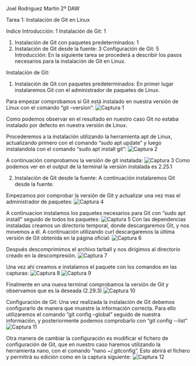 Joel Rodriguez Martín
2º DAW

Tarea 1: Instalación de Git en Linux

Indice
Introducción:	1
Instalación de Git:	1
1. Instalación de Git con paquetes predeterminados:	1
2. Instalación de Git desde la fuente:	3
Configuración de Git:	5
Introducción:
En la siguiente tarea se procederá a describir los pasos necesarios para la instalación de Git en Linux. 

Instalación de Git:

1. Instalación de Git con paquetes predeterminados:
En primer lugar instalaremos Git con el administrador de paquetes de Linux.

Para empezar comprobamos si Git está instalado en nuestra versión de Linux con el comando
“git –version”:
![Captura 1](https://github.com/joelrodriguezmartin/git/blob/main/imgsT1/captura1.png)<br/>

Como podemos observar en el resultado en nuestro caso Git no estaba instalado por defecto en nuestra versión de Linux.

Procederemos a la instalación utilizando la herramienta apt de Linux, actualizando primero con el comando “sudo apt update” y luego instalandola con el comando “sudo apt install git”:
![Captura 2](https://github.com/joelrodriguezmartin/git/blob/main/imgsT1/captura2.png)

A continuación comprobamos la versión de git instalada: 
![Captura 3](https://github.com/joelrodriguezmartin/git/blob/main/imgsT1/captura3.png)
Como podemos ver en el output de la terminal la versión instalada es 2.25.1








2. Instalación de Git desde la fuente:
A continuación instalaremos Git desde la fuente.

Empezamos por comprobar la versión de Git y actualizar una vez mas el administrador de paquetes:
![Captura 4](https://github.com/joelrodriguezmartin/git/blob/main/imgsT1/captura4.png)
 
A continuacion instalamos los paquetes necesarios para Git con “sudo apt install” seguido de todos los paquetes:
![Captura 5](https://github.com/joelrodriguezmartin/git/blob/main/imgsT1/captura5.png)
Con las dependencias instaladas creamos un directorio temporal, donde descargaremos Git, y nos movemos a él. A continuación utilizando curl descargaremos la última versión de Git obtenida en la página oficial:
![Captura 6](https://github.com/joelrodriguezmartin/git/blob/main/imgsT1/captura6.png)


Después descomprimimos el archivo tarball y nos dirigimos al directorio creado en la descompresión.
![Captura 7](https://github.com/joelrodriguezmartin/git/blob/main/imgsT1/captura7.png)

Una vez ahí creamos e instalamos el paquete con los comandos en las capturas:
![Captura 8](https://github.com/joelrodriguezmartin/git/blob/main/imgsT1/captura8.png)
![Captura 9](https://github.com/joelrodriguezmartin/git/blob/main/imgsT1/captura9.png)



Finalmente en una nueva terminal comprobamos la versión de Git y observamos que es la deseada (2.29.3)
![Captura 10](https://github.com/joelrodriguezmartin/git/blob/main/imgsT1/captura10.png)


Configuración de Git:
Una vez realizada la instalación de Git debemos configurarlo de manera que muestre la información correcta.
Para ello utilizaremos el comando “git config –global” seguido de nuestra información, y posteriormente podemos comprobarlo con  “git config --list”
![Captura 11](https://github.com/joelrodriguezmartin/git/blob/main/imgsT1/captura11.png)
















Otra manera de cambiar la configuración es modificar el fichero de configuración de Git, que en nuestro caso haremos utilizando la herramienta nano, con el comando “nano ~/.gitconfig”.
Esto abrirá el fichero y permitirá su edición como en la captura siguiente: 
![Captura 12](https://github.com/joelrodriguezmartin/git/blob/main/imgsT1/captura12.png)



